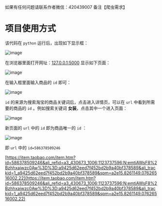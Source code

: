 如果有任何问题请联系作者微信：420439007 备注【爬虫需求】

# 项目使用方式

该代码在 `python` 运行后，出现如下显示框：

![image](https://github.com/TTyb/WechatPublic/tbtmStore/image/20190417213809.png)

在浏览器里面打开网址：[127.0.0.1:5000](127.0.0.1:5000) 显示如下页面：

![image](https://github.com/TTyb/WechatPublic/tbtmStore/image/20190417214141.png)

在输入框里面输入商品的 `id` 即可：

![image](https://github.com/TTyb/WechatPublic/tbtmStore/image/20190417214401.png)

`id` 的来源为搜索淘宝的商品关键词后，点击进入详情页，可以在 `url` 中看到所需要的商品的 `id` 。例如搜索关键词 **女装**，点击其中一个进入页面：

![image](https://github.com/TTyb/WechatPublic/tbtmStore/image/20190417214616.png)

新页面的 `url` 中的 `id` 即为商品唯一的 `id` ：

![image](https://github.com/TTyb/WechatPublic/tbtmStore/image/20190417214804.png)

即 `url` 中的 `id=586378509246`

[https://item.taobao.com/item.htm?id=586378509246&ali_refid=a3_430673_1006:1123737596:N:emtiAWsF8%2Bzhhxaiwzc0Aw%3D%3D:a9425d62eed7f452bd2b9a40bf378589&ali_trackid=1_a9425d62eed7f452bd2b9a40bf378589&spm=a2e15.8261149.07626516002.22](https://item.taobao.com/item.htm?id=586378509246&ali_refid=a3_430673_1006:1123737596:N:emtiAWsF8%2Bzhhxaiwzc0Aw%3D%3D:a9425d62eed7f452bd2b9a40bf378589&ali_trackid=1_a9425d62eed7f452bd2b9a40bf378589&spm=a2e15.8261149.07626516002.22)